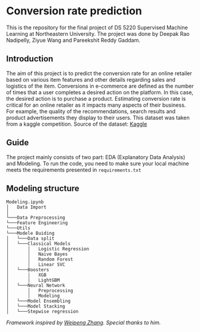 # Conversion rate prediction
This is the repository for the final project of DS 5220 Supervised Machine Learning at Northeastern University. The project was done by Deepak Rao Nadipelly, Ziyue Wang and Pareekshit Reddy Gaddam. 
## Introduction
The aim of this project is to predict the conversion rate for an online retailer based on various item features and other details regarding sales and logistics of the item. Conversions in e-commerce are defined as the number of times that a user completes a desired action on the platform. In this case, the desired action is to purchase a product. Estimating conversion rate is critical for an online retailer as it impacts many aspects of their business. For example, the quality of the recommendations, search results and product advertisements they display to their users. This dataset was taken from a kaggle competition.
Source of the dataset: [Kaggle](https://www.kaggle.com/c/conversion-rate-prediction/data) 
## Guide
The project mainly consists of two part: EDA (Explanatory Data Analysis) and Modeling. To run the code, you need to make sure your local machine meets the requirements presented in `requirements.txt`
## Modeling structure
```
Modeling.ipynb
│   Data Import    
│
└───Data Preprocessing
└───Feature Engineering
└───Utils
└───Modele Buiding
│   └───Data split
│   └───Classical Models
│       │   Logistic Regression
│       │   Naive Bayes
│       │   Random Forest
│       │   Linear SVC
│   └───Boosters
│       │   XGB
│       │   LightGBM
│   └───Neural Network
│       │   Preprocessing
│       │   Modeling
│   └───Model Ensembling
│   └───Model Stacking
│   └───Stepwise regression
```


*Framework inspired by [Weipeng Zhang](https://github.com/Wp-Zhang). Special thanks to him.*
